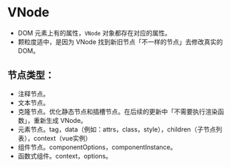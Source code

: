 # VNode

- DOM 元素上有的属性，`VNode` 对象都存在对应的属性。
- 颗粒度适中，是因为 VNode 找到新旧节点「不一样的节点」去修改真实的DOM。

## 节点类型：

- 注释节点。
- 文本节点。
- 克隆节点。优化静态节点和插槽节点。在后续的更新中「不需要执行渲染函数」，重新生成 VNode。
- 元素节点。tag，data（例如：attrs，class，style），children（子节点列表），context（vue实例）
- 组件节点。componentOptions，componentInstance。
- 函数式组件。context，options。